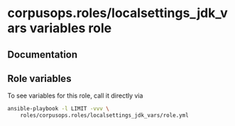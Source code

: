 # corpusops.roles/localsettings_jdk_vars variables role
## Documentation

## Role variables
To see variables for this role, call it directly via
```bash
ansible-playbook -l LIMIT -vvv \
    roles/corpusops.roles/localsettings_jdk_vars/role.yml
```

